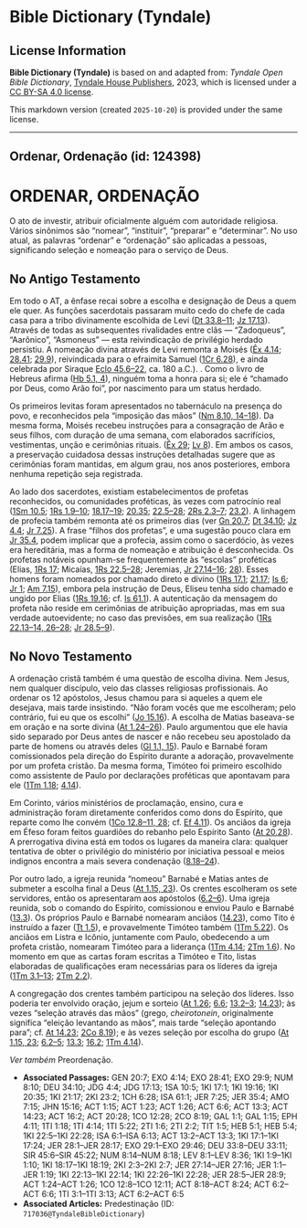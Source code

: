# Bible Dictionary (Tyndale)

## License Information

**Bible Dictionary (Tyndale)** is based on and adapted from: _Tyndale Open Bible Dictionary_, [Tyndale House Publishers](https://tyndaleopenresources.com/), 2023, which is licensed under a [CC BY-SA 4.0 license](https://creativecommons.org/licenses/by-sa/4.0/legalcode.en).

This markdown version (created `2025-10-20`) is provided under the same license.



--------------------------------

## Ordenar, Ordenação (id: 124398)

ORDENAR, ORDENAÇÃO
==================

O ato de investir, atribuir oficialmente alguém com autoridade religiosa. Vários sinônimos são “nomear”, “instituir”, “preparar” e “determinar”. No uso atual, as palavras “ordenar” e “ordenação” são aplicadas a pessoas, significando seleção e nomeação para o serviço de Deus.

No Antigo Testamento
--------------------

Em todo o AT, a ênfase recai sobre a escolha e designação de Deus a quem ele quer. As funções sacerdotais passaram muito cedo do chefe de cada casa para a tribo divinamente escolhida de Levi ([Dt 33\.8–11](https://ref.ly/Deut33:8-Deut33:11); [Jz 17\.13](https://ref.ly/Judg17:13)). Através de todas as subsequentes rivalidades entre clãs — “Zadoqueus”, “Aarônico”, “Asmoneus” — esta reivindicação de privilégio herdado persistiu. A nomeação divina através de Levi remonta a Moisés ([Êx 4\.14](https://ref.ly/Exod4:14); [28\.41](https://ref.ly/Exod28:41); [29\.9](https://ref.ly/Exod29:9)), reivindicada para o efraimita Samuel ([1Cr 6\.28](https://ref.ly/1Chr6:28)), e ainda celebrada por Siraque [Eclo 45\.6–22](https://ref.ly/Sir45:6-Sir45:22), ca. 180 a.C.). . Como o livro de Hebreus afirma ([Hb 5\.1, 4](https://ref.ly/Heb5:1)), ninguém toma a honra para si; ele é “chamado por Deus, como Arão foi”, por nascimento para um status herdado.

Os primeiros levitas foram apresentados no tabernáculo na presença do povo, e reconhecidos pela “imposição das mãos” ([Nm 8\.10, 14–18](https://ref.ly/Num8:10)). Da mesma forma, Moisés recebeu instruções para a consagração de Arão e seus filhos, com duração de uma semana, com elaborados sacrifícios, vestimentas, unção e cerimônias rituais. ([Êx 29](https://ref.ly/Exod29:1-Exod29:46); [Lv 8](https://ref.ly/Lev8:1-Lev8:36)). Em ambos os casos, a preservação cuidadosa dessas instruções detalhadas sugere que as cerimônias foram mantidas, em algum grau, nos anos posteriores, embora nenhuma repetição seja registrada.

Ao lado dos sacerdotes, existiam estabelecimentos de profetas reconhecidos, ou comunidades proféticas, às vezes com patrocínio real ([1Sm 10\.5](https://ref.ly/1Sam10:5); [1Rs 1\.9–10](https://ref.ly/1Kgs1:9-1Kgs1:10); [18\.17–19](https://ref.ly/1Kgs18:17-1Kgs18:19); [20\.35](https://ref.ly/1Kgs20:35); [22\.5–28](https://ref.ly/1Kgs22:5-1Kgs22:28); [2Rs 2\.3–7](https://ref.ly/2Kgs2:3-2Kgs2:7); [23\.2](https://ref.ly/2Kgs23:2)). A linhagem de profecia também remonta até os primeiros dias (ver [Gn 20\.7](https://ref.ly/Gen20:7); [Dt 34\.10](https://ref.ly/Deut34:10); [Jz 4\.4](https://ref.ly/Judg4:4); [Jr 7\.25](https://ref.ly/Jer7:25)). A frase “filhos dos profetas”, e uma sugestão pouco clara em [Jr 35\.4](https://ref.ly/Jer35:4), podem implicar que a profecia, assim como o sacerdócio, às vezes era hereditária, mas a forma de nomeação e atribuição é desconhecida. Os profetas notáveis opunham\-se frequentemente às “escolas” proféticas (Elias, [1Rs 17](https://ref.ly/1Kgs17:1-1Kgs17:24); Micaías, [1Rs 22\.5–28](https://ref.ly/1Kgs22:5-1Kgs22:28); Jeremias, [Jr 27\.14–16](https://ref.ly/Jer27:14-Jer27:16); [28](https://ref.ly/Jer28:1-Jer28:17)). Esses homens foram nomeados por chamado direto e divino ([1Rs 17\.1](https://ref.ly/1Kgs17:1); [21\.17](https://ref.ly/1Kgs21:17); [Is 6](https://ref.ly/Isa6:1-Isa6:13); [Jr 1](https://ref.ly/Jer1:1-Jer1:19); [Am 7\.15](https://ref.ly/Amos7:15)), embora pela instrução de Deus, Eliseu tenha sido chamado e ungido por Elias ([1Rs 19\.16](https://ref.ly/1Kgs19:16); cf. [Is 61\.1](https://ref.ly/Isa61:1)). A autenticação da mensagem do profeta não reside em cerimônias de atribuição apropriadas, mas em sua verdade autoevidente; no caso das previsões, em sua realização ([1Rs 22\.13–14, 26–28](https://ref.ly/1Kgs22:13-1Kgs22:14); [Jr 28\.5–9](https://ref.ly/Jer28:5-Jer28:9)).

No Novo Testamento
------------------

A ordenação cristã também é uma questão de escolha divina. Nem Jesus, nem qualquer discípulo, veio das classes religiosas profissionais. Ao ordenar os 12 apóstolos, Jesus chamou para si aqueles a quem ele desejava, mais tarde insistindo. “Não foram vocês que me escolheram; pelo contrário, fui eu que os escolhi” ([Jo 15\.16](https://ref.ly/John15:16)). A escolha de Matias baseava\-se em oração e na sorte divina ([At 1\.24–26](https://ref.ly/Acts1:24-Acts1:26)). Paulo argumentou que ele havia sido separado por Deus antes de nascer e não recebeu seu apostolado da parte de homens ou através deles ([Gl 1\.1, 15](https://ref.ly/Gal1:1)). Paulo e Barnabé foram comissionados pela direção do Espírito durante a adoração, provavelmente por um profeta cristão. Da mesma forma, Timóteo foi primeiro escolhido como assistente de Paulo por declarações proféticas que apontavam para ele ([1Tm 1\.18](https://ref.ly/1Tim1:18); [4\.14](https://ref.ly/1Tim4:14)).

Em Corinto, vários ministérios de proclamação, ensino, cura e administração foram diretamente conferidos como dons do Espírito, que reparte como lhe convém ([1Co 12\.8–11, 28](https://ref.ly/1Cor12:8-1Cor12:11); cf. [Ef 4\.11](https://ref.ly/Eph4:11)). Os anciãos da igreja em Éfeso foram feitos guardiões do rebanho pelo Espírito Santo ([At 20\.28](https://ref.ly/Acts20:28)). A prerrogativa divina está em todos os lugares da maneira clara: qualquer tentativa de obter o privilégio do ministério por iniciativa pessoal e meios indignos encontra a mais severa condenação ([8\.18–24](https://ref.ly/Acts8:18-Acts8:24)).

Por outro lado, a igreja reunida “nomeou” Barnabé e Matias antes de submeter a escolha final a Deus ([At 1\.15, 23](https://ref.ly/Acts1:15)). Os crentes escolheram os sete servidores, então os apresentaram aos apóstolos ([6\.2–6](https://ref.ly/Acts6:2-Acts6:6)). Uma igreja reunida, sob o comando do Espírito, comissionou e enviou Paulo e Barnabé ([13\.3](https://ref.ly/Acts13:3)). Os próprios Paulo e Barnabé nomearam anciãos ([14\.23](https://ref.ly/Acts14:23)), como Tito é instruído a fazer ([Tt 1\.5](https://ref.ly/Titus1:5)), e provavelmente Timóteo também ([1Tm 5\.22](https://ref.ly/1Tim5:22)). Os anciãos em Listra e Icônio, juntamente com Paulo, obedecendo a um profeta cristão, nomearam Timóteo para a liderança ([1Tm 4\.14](https://ref.ly/1Tim4:14); [2Tm 1\.6](https://ref.ly/2Tim1:6)). No momento em que as cartas foram escritas a Timóteo e Tito, listas elaboradas de qualificações eram necessárias para os líderes da igreja ([1Tm 3\.1–13](https://ref.ly/1Tim3:1-1Tim3:13); [2Tm 2\.2](https://ref.ly/2Tim2:2)).

A congregação dos crentes também participou na seleção dos líderes. Isso poderia ter envolvido oração, jejum e sorteio ([At 1\.26](https://ref.ly/Acts1:26); [6\.6](https://ref.ly/Acts6:6); [13\.2–3](https://ref.ly/Acts13:2-Acts13:3); [14\.23](https://ref.ly/Acts14:23)); às vezes “seleção através das mãos” (grego, *cheirotonein*, originalmente significa “eleição levantando as mãos”, mais tarde “seleção apontando para”; cf. [At 14\.23](https://ref.ly/Acts14:23); [2Co 8\.19](https://ref.ly/2Cor8:19)); e às vezes seleção por escolha do grupo ([At 1\.15, 23](https://ref.ly/Acts1:15); [6\.2–5](https://ref.ly/Acts6:2-Acts6:5); [13\.3](https://ref.ly/Acts13:3); [16\.2](https://ref.ly/Acts16:2); [1Tm 4\.14](https://ref.ly/1Tim4:14)).

*Ver também* Preordenação.

* **Associated Passages:** GEN 20:7; EXO 4:14; EXO 28:41; EXO 29:9; NUM 8:10; DEU 34:10; JDG 4:4; JDG 17:13; 1SA 10:5; 1KI 17:1; 1KI 19:16; 1KI 20:35; 1KI 21:17; 2KI 23:2; 1CH 6:28; ISA 61:1; JER 7:25; JER 35:4; AMO 7:15; JHN 15:16; ACT 1:15; ACT 1:23; ACT 1:26; ACT 6:6; ACT 13:3; ACT 14:23; ACT 16:2; ACT 20:28; 1CO 12:28; 2CO 8:19; GAL 1:1; GAL 1:15; EPH 4:11; 1TI 1:18; 1TI 4:14; 1TI 5:22; 2TI 1:6; 2TI 2:2; TIT 1:5; HEB 5:1; HEB 5:4; 1KI 22:5–1KI 22:28; ISA 6:1–ISA 6:13; ACT 13:2–ACT 13:3; 1KI 17:1–1KI 17:24; JER 28:1–JER 28:17; EXO 29:1–EXO 29:46; DEU 33:8–DEU 33:11; SIR 45:6–SIR 45:22; NUM 8:14–NUM 8:18; LEV 8:1–LEV 8:36; 1KI 1:9–1KI 1:10; 1KI 18:17–1KI 18:19; 2KI 2:3–2KI 2:7; JER 27:14–JER 27:16; JER 1:1–JER 1:19; 1KI 22:13–1KI 22:14; 1KI 22:26–1KI 22:28; JER 28:5–JER 28:9; ACT 1:24–ACT 1:26; 1CO 12:8–1CO 12:11; ACT 8:18–ACT 8:24; ACT 6:2–ACT 6:6; 1TI 3:1–1TI 3:13; ACT 6:2–ACT 6:5
* **Associated Articles:** Predestinação (ID: `717036@TyndaleBibleDictionary`)

